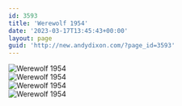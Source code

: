 ```yaml
---
id: 3593
title: 'Werewolf 1954'
date: '2023-03-17T13:45:43+00:00'
layout: page
guid: 'http://new.andydixon.com/?page_id=3593'
---
```


![Werewolf 1954](https://i0.wp.com/assets.g8x2.ldn.idrivee2-23.com/posters/Werewolf%201954%2001.jpg?w=1200&ssl=1 "Werewolf 1954")  
![Werewolf 1954](https://i0.wp.com/assets.g8x2.ldn.idrivee2-23.com/posters/Werewolf%201954%2002.jpg?w=1200&ssl=1 "Werewolf 1954")  
![Werewolf 1954](https://i0.wp.com/assets.g8x2.ldn.idrivee2-23.com/posters/Werewolf%201954%2003.jpg?w=1200&ssl=1 "Werewolf 1954")  
![Werewolf 1954](https://i0.wp.com/assets.g8x2.ldn.idrivee2-23.com/posters/Werewolf%201954%2004.jpg?w=1200&ssl=1 "Werewolf 1954")